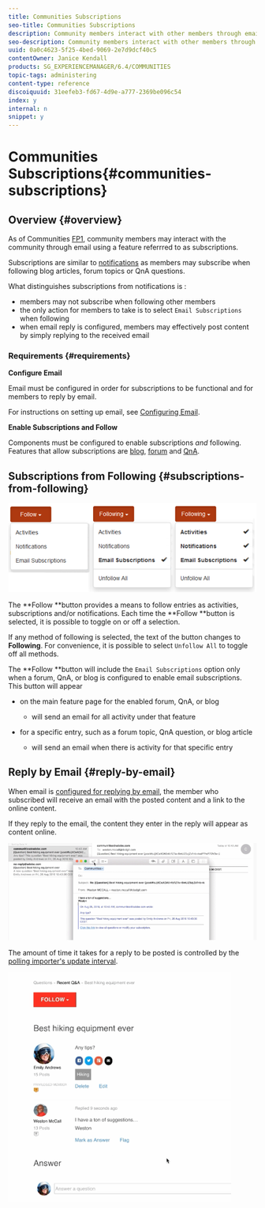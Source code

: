 ```yaml
---
title: Communities Subscriptions
seo-title: Communities Subscriptions
description: Community members interact with other members through email 
seo-description: Community members interact with other members through email 
uuid: 0a0c4623-5f25-4bed-9069-2e7d9dcf40c5
contentOwner: Janice Kendall
products: SG_EXPERIENCEMANAGER/6.4/COMMUNITIES
topic-tags: administering
content-type: reference
discoiquuid: 31eefeb3-fd67-4d9e-a777-2369be096c54
index: y
internal: n
snippet: y
---
```


# Communities Subscriptions{#communities-subscriptions}

## Overview {#overview}

As of Communities [FP1](../../communities/using/deploy-communities.md#latestfeaturepack), community members may interact with the community through email using a feature referrred to as subscriptions.

Subscriptions are similar to [notifications](../../communities/using/notifications.md) as members may subscribe when following blog articles, forum topics or QnA questions.

What distinguishes subscriptions from notifications is :

* members may not subscribe when following other members
* the only action for members to take is to select `Email Subscriptions` when following
* when email reply is configured, members may effectively post content by simply replying to the received email

### Requirements {#requirements}

**Configure Email**

Email must be configured in order for subscriptions to be functional and for members to reply by email.

For instructions on setting up email, see [Configuring Email](../../communities/using/email.md).

**Enable Subscriptions and Follow**

Components must be configured to enable subscriptions *and* following. Features that allow subscriptions are [blog](../../communities/using/blog-feature.md), [forum](../../communities/using/forum.md) and [QnA](../../communities/using/working-with-qna.md).

## Subscriptions from Following {#subscriptions-from-following}

![](assets/chlimage_1-5.png)

The **Follow **button provides a means to follow entries as activities, subscriptions and/or notifications. Each time the **Follow **button is selected, it is possible to toggle on or off a selection.

If any method of following is selected, the text of the button changes to **Following**. For convenience, it is possible to select `Unfollow All` to toggle off all methods.

The **Follow **button will include the `Email Subscriptions` option only when a forum, QnA, or blog is configured to enable email subscriptions. This button will appear

* on the main feature page for the enabled forum, QnA, or blog

    * will send an email for all activity under that feature

* for a specific entry, such as a forum topic, QnA question, or blog article

    * will send an email when there is activity for that specific entry

## Reply by Email {#reply-by-email}

When email is [configured for replying by email](../../communities/using/email.md#configurepollingimporter), the member who subscribed will receive an email with the posted content and a link to the online content.

If they reply to the email, the content they enter in the reply will appear as content online.

![](assets/chlimage_1-6.png)

The amount of time it takes for a reply to be posted is controlled by the [polling importer's update interval](../../communities/using/email.md#configurepollingimporter).

![](assets/chlimage_1-7.png)

